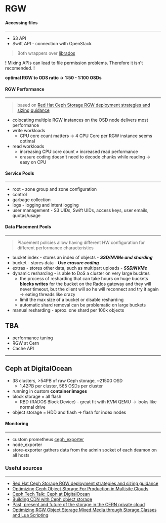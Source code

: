 # RGW

#### Accessing files

---

- S3 API
- Swift API - connection with OpenStack

> Both wrappers over [librados](https://docs.ceph.com/en/latest/rados/api/librados-intro/)

! Mixing APIs can lead to file permission problems. Therefore it isn't recomended. !

**optimal RGW to ODS ratio -> 1:50 - 1:100 OSDs**

#### RGW Performance

---
> based on [Red Hat Ceph Storage RGW deployment strategies and sizing guidance](https://www.redhat.com/en/blog/red-hat-ceph-storage-rgw-deployment-strategies-and-sizing-guidance)

- colocating multiple RGW instances on the OSD node delivers most performance
- write workloads
  - CPU core count matters -> 4 CPU Core per RGW instance seems optimal
- read workloads
  - increasing CPU core count ≠ increased read performance
  - erasure coding doesn't need to decode chunks while reading -> easy on CPU

#### Service Pools

---

- root - zone group and zone configuration
- control
- garbage collection
- logs - logging and intent logging
- user management - S3 UIDs, Swift UIDs, access keys, user emails, quotas/usage

#### Data Placement Pools

---

> Placement policies allow having different HW configuration for different performance characteristics

- bucket index - stores an index of objects - ***SSD/NVMe and sharding***
- bucket - stores data - ***Use erasure coding***
- extras - stores other data, such as multipart uploads - ***SSD/NVMe***
- dynamic resharding - is able to DoS a cluster on very large bucktes
  - the process of resharding that can take hours on huge buckets **blocks writes** for the bucket on the Rados gateway and they will never timeout, but the client will so he will reconnect and try it again -> eating threads like crazy
  - limit the max size of a bucket or disable resharding
  - automatic shard removal can be problematic on large buckets
- manual resharding - aprox. one shard per 100k objects

## TBA

- performance tuning
- RGW at Cern
- Cache API

---

## Ceph at DigitalOcean

- 38 clusters, >54PB of raw Ceph storage, ~21500 OSD
  - 1,42PB per cluster, 565 OSDs per cluster
- running in custom **container images**
- block storage = all flash
  - RBD (RADOS Block Device) - great fit with KVM QEMU -> looks like normal drive
- object storage = HDD and flash -> flash for index nodes

#### Monitoring

---

- custom prometheus [ceph_exporter](https://github.com/digitalocean/ceph_exporter)
- node_exporter
- store-exporter gathers data from the admin socket of each deamon on all hosts

### Useful sources

---

- [Red Hat Ceph Storage RGW deployment strategies and sizing guidance](https://www.redhat.com/en/blog/red-hat-ceph-storage-rgw-deployment-strategies-and-sizing-guidance)
- [Optimizing Ceph Object Storage For Production in Multisite Clouds](https://www.redhat.com/files/summit/session-assets/2018/Optimize-Ceph-object-storage-for-production-in-multisite-clouds.pdf)
- [Ceph Tech Talk: Ceph at DigitalOcean](https://www.slideshare.net/Inktank_Ceph/ceph-tech-talk-ceph-at-digitalocean)
- [Building CDN with Ceph object storage](https://www.youtube.com/watch?v=I-DQ7k_LiOQ)
- [Past, present and future of the storage in the CERN private cloud](https://www.youtube.com/watch?v=Ik9BMkFvsoI)
- [Optimizing RGW Object Storage Mixed Media through Storage Classes and Lua Scripting](https://www.youtube.com/watch?v=w91e0EjWD6E)